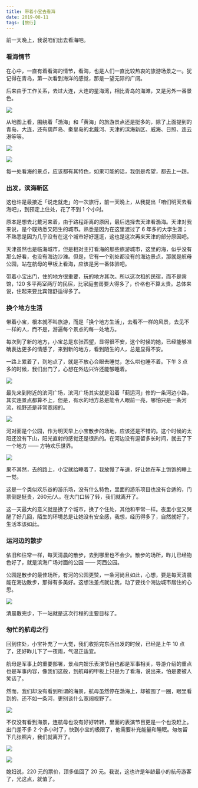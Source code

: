 ```yaml
---
title: 带着小宝去看海
date: 2019-08-11
tags: [旅行]
---
```


前一天晚上，我说咱们出去看海吧。

### 看海情节
在心中，一直有着看海的情节，看海，也是人们一直比较热衷的旅游场景之一。犹记得在青岛，第一次看到海洋的感觉，那是一望无际的广阔。

后来由于工作关系，去过大连，大连的星海湾，相比青岛的海滩，又是另外一番景色。

![](/image/about_child/see-sea-01.JPG)

从地图上看，围绕着「渤海」和「黄海」的旅游景点还是挺多的，除了上面提到的青岛，大连，还有葫芦岛、秦皇岛的北戴河、天津的滨海新区、威海、日照、连云港等等。

![](/image/about_child/see-sea-02.png)

![](/image/about_child/see-sea-03.png)

每一处看海的景点，应该都有其特色，如果可能的话，我倒是希望，都去上一趟。

### 出发，滨海新区
这也许是最接近「说走就走」的一次旅行，前一天晚上，从我提出「咱们明天去看海吧」，到预定上住处，花了不到 1 个小时。

原本是想去北戴河来着，由于路程距离的原因，最后选择去天津看渤海。天津对我来说，是个既熟悉又陌生的城市。熟悉是因为在这里渡过了 6 年多的大学生涯；不熟悉是因为几乎没有在这个城市好好逛逛，这也是这次再来天津的部分原因吧。

天津虽然也是临海城市，但是相对主打看海的那些旅游城市，这里的海，似乎没有那么好看，也没有海边沙滩。但是，它有一个别处都没有的海边景点，那就是航母公园，站在航母的甲板上看海，应该是另一番体验吧。

带着小宝出门，住的地方很重要，玩的地方其次。所以这次租的民宿，而不是宾馆，120 多平两室两厅的民宿，比家庭套房要大得多了，价格也不算太贵。总体来说，住起来要比宾馆舒适得多了。

### 换个地方生活
带着小宝，根本就不叫旅游，而是「换个地方生活」，去看不一样的风景，去见不一样的人，而不是，游遍每个景点的每一处地方。

每次到了新的地方，小宝总是东张西望，显得很不安，这个时候的她，已经能够准确表达更多的情感了，来到新的地方，看到陌生的人，总是显得不安。

一路上累着了，到地点了，就是不放心合眼去睡觉，怎么哄也睡不着。下午 3 点多的时候，我们出门了，心想在外边兴许还能够睡着。

![](/image/about_child/see-sea-04-1.jpeg)

最先来到附近的滨河广场，滨河广场其实就是沿着「蓟运河」修的一条河边小路，其实连景点都算不上，但是，有水的地方总是能令人眼前一亮，哪怕只是一条河流，视野还是非常宽阔的。

![](/image/about_child/see-sea-04-2.jpeg)

河对面是个公园，作为明天早上小宝散步的场地，应该还是不错的。这个时候的太阳还没有下山，阳光直射的感觉还是很热的。在河边没有逗留多长时间，就去了下一个地方 —— 方特欢乐世界。

![](/image/about_child/see-sea-05.jpeg)

果不其然，去的路上，小宝就给睡着了，我放慢了车速，好让她在车上饱饱的睡上一觉。

这是一个类似欢乐谷的游乐场，没有什么特色，里面的游乐项目也没有合适的，门票倒是挺贵，260元/人。在大门口转了转，我们就离开了。

这一天最大的意义就是换了个城市，换了个住处，其他和平常一样。夜里小宝又哭醒了好几回，陌生的环境总是让她没有安全感，我想，经历得多了，自然就好了，生活本该如此。

### 运河边的散步
依旧和往常一样，每天清晨的散步，去到哪里也不会少。散步的场所，昨儿已经物色好了，就是滨海广场对面的公园 —— 河西公园。

公园是散步的最佳场所，有河的公园更赞，一条河尚且如此，心想，要是每天清晨能在海边散步，那得有多美好。这想法差点就让我，动了要找个海边城市居住的心思。

![](/image/about_child/see-sea-06.jpeg)
 
清晨散完步，下一站就是这次行程的主要目标了。

### 匆忙的航母之行
回到住处，小宝补充了一大觉，我们收拾完东西出发的时候，已经是上午 10 点了，还好昨儿下了一夜雨，气温正适宜。

航母是军事上的重要部署，景点内娱乐表演节目也都是军事相关，导游介绍的重点也是军事内容，像我们这般，到航母的甲板上只是为了看海，说出来，怕是要被人笑话了。

然而，我们却没有看到所谓的海景，航母虽然停在渤海上，却被围了一圈，眼里看到的，还不如一条河，更别谈什么宽阔视野了。

![](/image/about_child/see-sea-07.png)

不仅没有看到海景，连航母也没有好好转转，里面的表演节目更是一个也没赶上。出门差不多 2 个多小时了，快到小宝的极限了，他需要补充能量和睡眠。匆匆留下几张照片，我们就离开了。

![](/image/about_child/see-sea-08.jpeg)

![](/image/about_child/see-sea-09.jpeg)

媳妇说，220 元的票价，顶多值回了 20 元。我说，这也许是年龄最小的航母游客了，光这点，就值了。